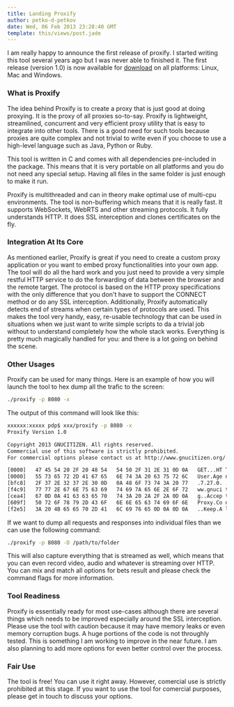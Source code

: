 ```yaml
---
title: Landing Proxify
author: petko-d-petkov
date: Wed, 06 Feb 2013 23:28:40 GMT
template: this/views/post.jade
---
```


I am really happy to announce the first release of proxify. I started writing this tool several years ago but I was never able to finished it. The first release (version 1.0) is now available for [download](http://code.google.com/p/gnucitizen/downloads/list) on all platforms: Linux, Mac and Windows.

### What is Proxify

The idea behind Proxify is to create a proxy that is just good at doing proxying. It is the proxy of all proxies so-to-say. Proxify is lightweight, streamlined, concurrent and very efficient proxy utility that is easy to integrate into other tools. There is a good need for such tools because proxies are quite complex and not trivial to write even if you choose to use a high-level language such as Java, Python or Ruby.

This tool is written in C and comes with all dependencies pre-included in the package. This means that it is very portable on all platforms and you do not need any special setup. Having all files in the same folder is just enough to make it run.

Proxify is multithreaded and can in theory make optimal use of multi-cpu environments. The tool is non-buffering which means that it is really fast. It supports WebSockets, WebRTS and other streaming protocols. It fully understands HTTP. It does SSL interception and clones certificates on the fly.

### Integration At Its Core

As mentioned earlier, Proxify is great if you need to create a custom proxy application or you want to embed proxy functionalities into your own app. The tool will do all the hard work and you just need to provide a very simple restful HTTP service to do the forwarding of data between the browser and the remote target. The protocol is based on the HTTP proxy specifications with the only difference that you don't have to support the CONNECT method or do any SSL interception. Additionally, Proxify automatically detects end of streams when certain types of protocols are used. This makes the tool very handy, easy, re-usable technology that can be used in situations when we just want to write simple scripts to da a trivial job without to understand completely how the whole stack works. Everything is pretty much magically handled for you: and there is a lot going on behind the scene.

### Other Usages

Proxify can be used for many things. Here is an example of how you will launch the tool to hex dump all the trafic to the screen:

```bash
./proxify -p 8080 -x
```

The output of this command will look like this:

```bash
xxxxxx:xxxxx pdp$ xxx/proxify -p 8080 -x
Proxify Version 1.0

Copyright 2013 GNUCITIZEN. All rights reserved.
Commercial use of this software is strictly prohibited.
For commercial options please contact us at http://www.gnucitizen.org/.

[0000]   47 45 54 20 2F 20 48 54   54 50 2F 31 2E 31 0D 0A   GET...HT TP.1.1..
[0000]   55 73 65 72 2D 41 67 65   6E 74 3A 20 63 75 72 6C   User.Age nt..curl
[bfc8]   2F 37 2E 32 37 2E 30 0D   0A 48 6F 73 74 3A 20 77   .7.27.0. .Host..w
[f4c9]   77 77 2E 67 6E 75 63 69   74 69 7A 65 6E 2E 6F 72   ww.gnuci tizen.or
[cea4]   67 0D 0A 41 63 63 65 70   74 3A 20 2A 2F 2A 0D 0A   g..Accep t.......
[609f]   50 72 6F 78 79 2D 43 6F   6E 6E 65 63 74 69 6F 6E   Proxy.Co nnection
[f2e5]   3A 20 4B 65 65 70 2D 41   6C 69 76 65 0D 0A 0D 0A   ..Keep.A live....
```

If we want to dump all requests and responses into individual files than we can use the following command:

```bash
./proxify -p 8080 -D /path/to/folder
```

This will also capture everything that is streamed as well, which means that you can even record video, audio and whatever is streaming over HTTP. You can mix and match all options for bets result and please check the command flags for more information.

### Tool Readiness

Proxify is essentially ready for most use-cases although there are several things which needs to be improved especially around the SSL interception. Please use the tool with caution because it may have memory leaks or even memory corruption bugs. A huge portions of the code is not throughly tested. This is something I am working to improve in the near future. I am also planning to add more options for even better control over the process.

### Fair Use

The tool is free! You can use it right away. However, comercial use is strictly prohibited at this stage. If you want to use the tool for comercial purposes, please get in touch to discuss your options.
